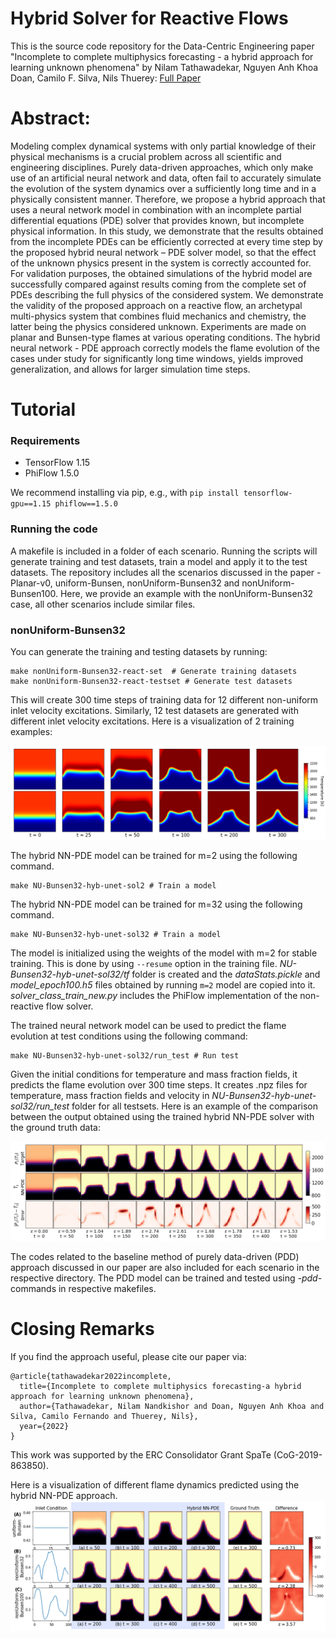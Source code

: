 # Hybrid Solver for Reactive Flows
This is the source code repository for the Data-Centric Engineering paper "Incomplete to complete multiphysics forecasting - a hybrid approach for learning unknown phenomena" by Nilam Tathawadekar, Nguyen Anh Khoa Doan, Camilo F. Silva, Nils Thuerey: 
[Full Paper](https://www.cambridge.org/core/journals/data-centric-engineering/article/incomplete-to-complete-multiphysics-forecasting-a-hybrid-approach-for-learning-unknown-phenomena/23CEF49F19D602E5D7D86FFB9587B259#)


# Abstract:
Modeling complex dynamical systems with only partial knowledge of their physical mechanisms is a crucial problem across all scientific and engineering disciplines. Purely data-driven approaches, which only make use of an artificial neural network and data, often fail to accurately simulate the evolution of the system dynamics over a sufficiently long time and in a physically consistent manner. Therefore, we propose a hybrid approach that uses a neural network model in combination with an incomplete partial differential equations (PDE) solver that provides known, but incomplete physical information. In this study, we demonstrate that the results obtained from the incomplete PDEs can be efficiently corrected at every time step by the proposed hybrid neural network – PDE solver model, so that the effect of the unknown physics present in the system is correctly accounted for. For validation purposes, the obtained simulations of the hybrid model are successfully compared against results coming from the complete set of PDEs describing the full physics of the considered system. We demonstrate the validity of the proposed approach on a reactive flow, an archetypal multi-physics system that combines fluid mechanics and chemistry, the latter being the physics considered unknown. Experiments are made on planar and Bunsen-type flames at various operating conditions. The hybrid neural network - PDE approach correctly models the flame evolution of the cases under study for significantly long time windows, yields improved generalization, and allows for larger simulation time steps. 

# Tutorial
### Requirements
- TensorFlow 1.15
- PhiFlow 1.5.0

We recommend installing via pip, e.g., with ```pip install tensorflow-gpu==1.15 phiflow==1.5.0 ```

### Running the code
A makefile is included in a folder of each scenario. Running the scripts will generate training and test datasets, train a model and apply it to the test datasets. The repository includes all the scenarios discussed in the paper - Planar-v0, uniform-Bunsen, nonUniform-Bunsen32 and nonUniform-Bunsen100. Here, we provide an example with the nonUniform-Bunsen32 case, all other scenarios include similar files. 

### nonUniform-Bunsen32
You can generate the training and testing datasets by running:
```
make nonUniform-Bunsen32-react-set  # Generate training datasets
make nonUniform-Bunsen32-react-testset # Generate test datasets
```
This will create 300 time steps of training data for 12 different non-uniform inlet velocity excitations. Similarly, 12 test datasets are generated with different inlet velocity excitations. Here is a visualization of 2 training examples:

![Examples of training dataset](images/training_data_example.png)

The hybrid NN-PDE model can be trained for m=2 using the following command. 
```
make NU-Bunsen32-hyb-unet-sol2 # Train a model
```

The hybrid NN-PDE model can be trained for m=32 using the following command. 
```
make NU-Bunsen32-hyb-unet-sol32 # Train a model
```
The model is initialized using the weights of the model with m=2 for stable training. This is done by using ```--resume``` option in the training file. *NU-Bunsen32-hyb-unet-sol32/tf* folder is created and the *dataStats.pickle* and *model_epoch100.h5* files obtained by running ```m=2``` model are copied into it. *solver_class_train_new.py* includes the PhiFlow implementation of the non-reactive flow solver. 

The trained neural network model can be used to predict the flame evolution at test conditions using the following command:
```
make NU-Bunsen32-hyb-unet-sol32/run_test # Run test
```
Given the initial conditions for temperature and mass fraction fields, it predicts the flame evolution over 300 time steps. It creates .npz files for temperature, mass fraction fields and velocity in *NU-Bunsen32-hyb-unet-sol32/run_test* folder for all testsets. Here is an example of the comparison between the output obtained using the trained hybrid NN-PDE solver with the ground truth data:

![Comparison between hybrid NN-PDE and ground truth data](images/NU_Bunsen32_hyb.png)

The codes related to the baseline method of purely data-driven (PDD) approach discussed in our paper are also included for each scenario in the respective directory. The PDD model can be trained and tested using *-pdd-* commands in respective makefiles.  

# Closing Remarks
If you find the approach useful, please cite our paper via:
```
@article{tathawadekar2022incomplete,
  title={Incomplete to complete multiphysics forecasting-a hybrid approach for learning unknown phenomena},
  author={Tathawadekar, Nilam Nandkishor and Doan, Nguyen Anh Khoa and Silva, Camilo Fernando and Thuerey, Nils},
  year={2022}
}
```
This work was supported by the ERC Consolidator Grant SpaTe (CoG-2019-863850).

Here is a visualization of different flame dynamics predicted using the hybrid NN-PDE approach.
![hybrid NN-PDE predictions](images/Bunsen_flames_hyb.png)
